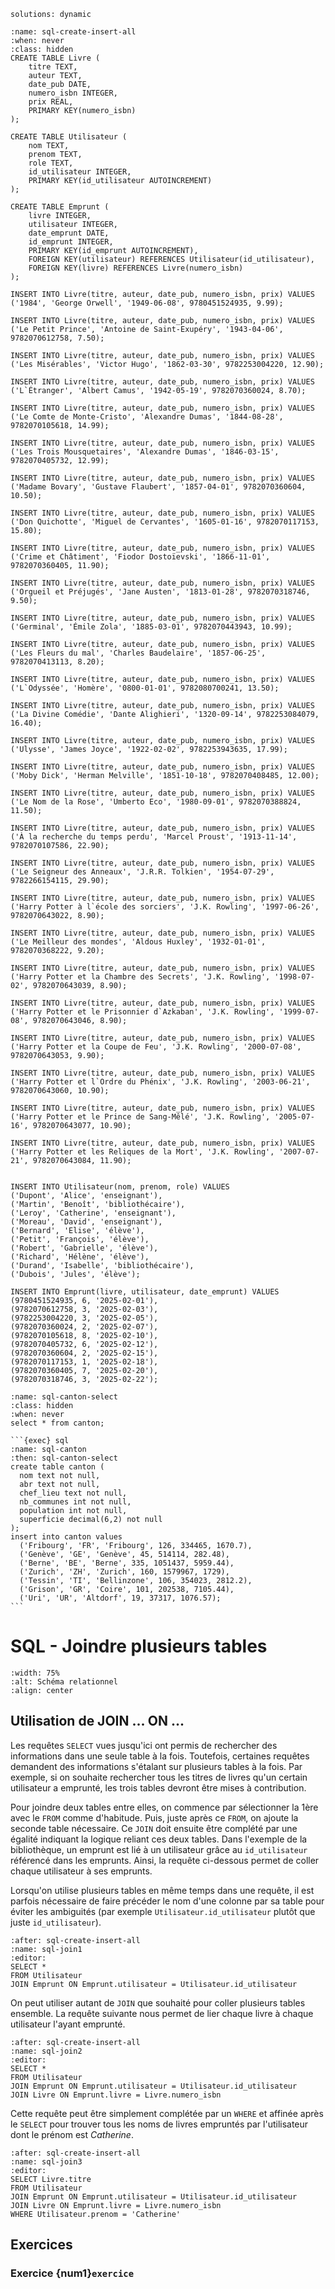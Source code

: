 <!-- Copyright 2025 Maxime Jan <maxime.jan@edufr.ch> -->
<!-- SPDX-License-Identifier: CC-BY-NC-SA-4.0 -->

```{metadata}
solutions: dynamic
```


```{exec} sql
:name: sql-create-insert-all
:when: never
:class: hidden
CREATE TABLE Livre (
    titre TEXT,
    auteur TEXT,
    date_pub DATE,
    numero_isbn INTEGER,
    prix REAL,
    PRIMARY KEY(numero_isbn)
);

CREATE TABLE Utilisateur (
    nom TEXT,
    prenom TEXT,
    role TEXT,
    id_utilisateur INTEGER,
    PRIMARY KEY(id_utilisateur AUTOINCREMENT)
);

CREATE TABLE Emprunt (
    livre INTEGER,
    utilisateur INTEGER,
    date_emprunt DATE,
    id_emprunt INTEGER,
    PRIMARY KEY(id_emprunt AUTOINCREMENT),
    FOREIGN KEY(utilisateur) REFERENCES Utilisateur(id_utilisateur),
    FOREIGN KEY(livre) REFERENCES Livre(numero_isbn)
);

INSERT INTO Livre(titre, auteur, date_pub, numero_isbn, prix) VALUES
('1984', 'George Orwell', '1949-06-08', 9780451524935, 9.99);

INSERT INTO Livre(titre, auteur, date_pub, numero_isbn, prix) VALUES
('Le Petit Prince', 'Antoine de Saint-Exupéry', '1943-04-06', 9782070612758, 7.50);

INSERT INTO Livre(titre, auteur, date_pub, numero_isbn, prix) VALUES
('Les Misérables', 'Victor Hugo', '1862-03-30', 9782253004220, 12.90);

INSERT INTO Livre(titre, auteur, date_pub, numero_isbn, prix) VALUES
('L`Étranger', 'Albert Camus', '1942-05-19', 9782070360024, 8.70);

INSERT INTO Livre(titre, auteur, date_pub, numero_isbn, prix) VALUES
('Le Comte de Monte-Cristo', 'Alexandre Dumas', '1844-08-28', 9782070105618, 14.99);

INSERT INTO Livre(titre, auteur, date_pub, numero_isbn, prix) VALUES
('Les Trois Mousquetaires', 'Alexandre Dumas', '1846-03-15', 9782070405732, 12.99);

INSERT INTO Livre(titre, auteur, date_pub, numero_isbn, prix) VALUES
('Madame Bovary', 'Gustave Flaubert', '1857-04-01', 9782070360604, 10.50);

INSERT INTO Livre(titre, auteur, date_pub, numero_isbn, prix) VALUES
('Don Quichotte', 'Miguel de Cervantes', '1605-01-16', 9782070117153, 15.80);

INSERT INTO Livre(titre, auteur, date_pub, numero_isbn, prix) VALUES
('Crime et Châtiment', 'Fiodor Dostoïevski', '1866-11-01', 9782070360405, 11.90);

INSERT INTO Livre(titre, auteur, date_pub, numero_isbn, prix) VALUES
('Orgueil et Préjugés', 'Jane Austen', '1813-01-28', 9782070318746, 9.50);

INSERT INTO Livre(titre, auteur, date_pub, numero_isbn, prix) VALUES
('Germinal', 'Émile Zola', '1885-03-01', 9782070443943, 10.99);

INSERT INTO Livre(titre, auteur, date_pub, numero_isbn, prix) VALUES
('Les Fleurs du mal', 'Charles Baudelaire', '1857-06-25', 9782070413113, 8.20);

INSERT INTO Livre(titre, auteur, date_pub, numero_isbn, prix) VALUES
('L`Odyssée', 'Homère', '0800-01-01', 9782080700241, 13.50);

INSERT INTO Livre(titre, auteur, date_pub, numero_isbn, prix) VALUES
('La Divine Comédie', 'Dante Alighieri', '1320-09-14', 9782253084079, 16.40);

INSERT INTO Livre(titre, auteur, date_pub, numero_isbn, prix) VALUES
('Ulysse', 'James Joyce', '1922-02-02', 9782253943635, 17.99);

INSERT INTO Livre(titre, auteur, date_pub, numero_isbn, prix) VALUES
('Moby Dick', 'Herman Melville', '1851-10-18', 9782070408485, 12.00);

INSERT INTO Livre(titre, auteur, date_pub, numero_isbn, prix) VALUES
('Le Nom de la Rose', 'Umberto Eco', '1980-09-01', 9782070388824, 11.50);

INSERT INTO Livre(titre, auteur, date_pub, numero_isbn, prix) VALUES
('À la recherche du temps perdu', 'Marcel Proust', '1913-11-14', 9782070107586, 22.90);

INSERT INTO Livre(titre, auteur, date_pub, numero_isbn, prix) VALUES
('Le Seigneur des Anneaux', 'J.R.R. Tolkien', '1954-07-29', 9782266154115, 29.90);

INSERT INTO Livre(titre, auteur, date_pub, numero_isbn, prix) VALUES
('Harry Potter à l`école des sorciers', 'J.K. Rowling', '1997-06-26', 9782070643022, 8.90);

INSERT INTO Livre(titre, auteur, date_pub, numero_isbn, prix) VALUES
('Le Meilleur des mondes', 'Aldous Huxley', '1932-01-01', 9782070368222, 9.20);

INSERT INTO Livre(titre, auteur, date_pub, numero_isbn, prix) VALUES
('Harry Potter et la Chambre des Secrets', 'J.K. Rowling', '1998-07-02', 9782070643039, 8.90);

INSERT INTO Livre(titre, auteur, date_pub, numero_isbn, prix) VALUES
('Harry Potter et le Prisonnier d`Azkaban', 'J.K. Rowling', '1999-07-08', 9782070643046, 8.90);

INSERT INTO Livre(titre, auteur, date_pub, numero_isbn, prix) VALUES
('Harry Potter et la Coupe de Feu', 'J.K. Rowling', '2000-07-08', 9782070643053, 9.90);

INSERT INTO Livre(titre, auteur, date_pub, numero_isbn, prix) VALUES
('Harry Potter et l`Ordre du Phénix', 'J.K. Rowling', '2003-06-21', 9782070643060, 10.90);

INSERT INTO Livre(titre, auteur, date_pub, numero_isbn, prix) VALUES
('Harry Potter et le Prince de Sang-Mêlé', 'J.K. Rowling', '2005-07-16', 9782070643077, 10.90);

INSERT INTO Livre(titre, auteur, date_pub, numero_isbn, prix) VALUES
('Harry Potter et les Reliques de la Mort', 'J.K. Rowling', '2007-07-21', 9782070643084, 11.90);


INSERT INTO Utilisateur(nom, prenom, role) VALUES
('Dupont', 'Alice', 'enseignant'),
('Martin', 'Benoît', 'bibliothécaire'),
('Leroy', 'Catherine', 'enseignant'),
('Moreau', 'David', 'enseignant'),
('Bernard', 'Elise', 'élève'),
('Petit', 'François', 'élève'),
('Robert', 'Gabrielle', 'élève'),
('Richard', 'Hélène', 'élève'),
('Durand', 'Isabelle', 'bibliothécaire'),
('Dubois', 'Jules', 'élève');

INSERT INTO Emprunt(livre, utilisateur, date_emprunt) VALUES
(9780451524935, 6, '2025-02-01'),
(9782070612758, 3, '2025-02-03'),
(9782253004220, 3, '2025-02-05'),
(9782070360024, 2, '2025-02-07'),
(9782070105618, 8, '2025-02-10'),
(9782070405732, 6, '2025-02-12'),
(9782070360604, 2, '2025-02-15'),
(9782070117153, 1, '2025-02-18'),
(9782070360405, 7, '2025-02-20'),
(9782070318746, 3, '2025-02-22');

```

```{exec} sql
:name: sql-canton-select
:class: hidden
:when: never
select * from canton;
```

````{solution}
```{exec} sql
:name: sql-canton
:then: sql-canton-select
create table canton (
  nom text not null,
  abr text not null,
  chef_lieu text not null,
  nb_communes int not null,
  population int not null,
  superficie decimal(6,2) not null
);
insert into canton values
  ('Fribourg', 'FR', 'Fribourg', 126, 334465, 1670.7),
  ('Genève', 'GE', 'Genève', 45, 514114, 282.48),
  ('Berne', 'BE', 'Berne', 335, 1051437, 5959.44),
  ('Zurich', 'ZH', 'Zurich', 160, 1579967, 1729),
  ('Tessin', 'TI', 'Bellinzone', 106, 354023, 2812.2),
  ('Grison', 'GR', 'Coire', 101, 202538, 7105.44),
  ('Uri', 'UR', 'Altdorf', 19, 37317, 1076.57);
```
````


# SQL - Joindre plusieurs tables

```{image} images/biblio_schema.png
:width: 75%
:alt: Schéma relationnel
:align: center
```
## Utilisation de JOIN ... ON ...
Les requêtes `SELECT` vues jusqu'ici ont permis de rechercher des informations dans une seule table à la fois. Toutefois, certaines requêtes demandent des informations s'étalant sur plusieurs tables à la fois. Par exemple, si on souhaite rechercher tous les titres de livres qu'un certain utilisateur a emprunté, les trois tables devront être mises à contribution.

Pour joindre deux tables entre elles, on commence par sélectionner la 1ère avec le `FROM` comme d'habitude. Puis, juste après ce `FROM`, on ajoute la seconde table nécessaire. Ce `JOIN` doit ensuite être complété par une égalité indiquant la logique reliant ces deux tables. Dans l'exemple de la bibliothèque, un emprunt est lié à un utilisateur grâce au `id_utilisateur` référencé dans les emprunts. Ainsi, la requête ci-dessous permet de coller chaque utilisateur à ses emprunts.

Lorsqu'on utilise plusieurs tables en même temps dans une requête, il est parfois nécessaire de faire précéder le nom d'une colonne par sa table pour éviter les ambiguités (par exemple `Utilisateur.id_utilisateur` plutôt que juste `id_utilisateur`).

```{exec} sql
:after: sql-create-insert-all
:name: sql-join1
:editor:
SELECT *
FROM Utilisateur
JOIN Emprunt ON Emprunt.utilisateur = Utilisateur.id_utilisateur
```

On peut utiliser autant de `JOIN` que souhaité pour coller plusieurs tables ensemble. La requête suivante nous permet de lier chaque livre à chaque utilisateur l'ayant emprunté.

```{exec} sql
:after: sql-create-insert-all
:name: sql-join2
:editor:
SELECT *
FROM Utilisateur
JOIN Emprunt ON Emprunt.utilisateur = Utilisateur.id_utilisateur
JOIN Livre ON Emprunt.livre = Livre.numero_isbn
```

Cette requête peut être simplement complétée par un `WHERE` et affinée après le `SELECT` pour trouver tous les noms de livres empruntés par l'utilisateur dont le prénom est *Catherine*.

```{exec} sql
:after: sql-create-insert-all
:name: sql-join3
:editor:
SELECT Livre.titre
FROM Utilisateur
JOIN Emprunt ON Emprunt.utilisateur = Utilisateur.id_utilisateur
JOIN Livre ON Emprunt.livre = Livre.numero_isbn
WHERE Utilisateur.prenom = 'Catherine'
```


## Exercices

### Exercice {num1}`exercice`